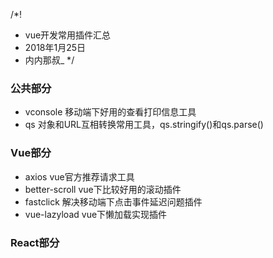 /*!
 * vue开发常用插件汇总
 * 2018年1月25日
 * 内内那叔_
 */

### 公共部分

- vconsole  移动端下好用的查看打印信息工具
- qs 对象和URL互相转换常用工具，qs.stringify()和qs.parse()

### Vue部分

- axios vue官方推荐请求工具
- better-scroll vue下比较好用的滚动插件
- fastclick 解决移动端下点击事件延迟问题插件
- vue-lazyload  vue下懒加载实现插件

### React部分
